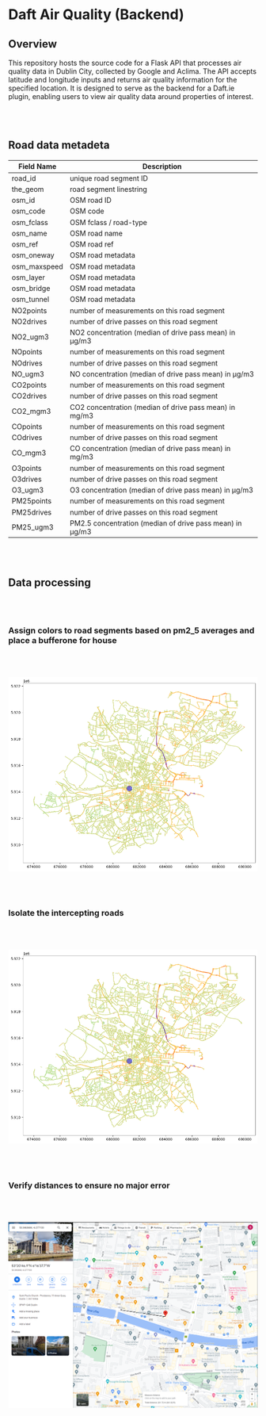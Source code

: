 # Daft Air Quality (Backend)

## Overview

This repository hosts the source code for a Flask API that processes air quality data in Dublin City, collected by Google and Aclima. The API accepts latitude and longitude inputs and returns air quality information for the specified location. It is designed to serve as the backend for a Daft.ie plugin, enabling users to view air quality data around properties of interest.

<br/>
<br/>

## Road data metadeta

<table><thead><tr><th>Field Name</th><th>Description</th></tr></thead><tbody><tr><td>road_id</td><td>unique road segment ID</td></tr><tr><td>the_geom</td><td>road segment linestring</td></tr><tr><td>osm_id</td><td>OSM road ID</td></tr><tr><td>osm_code</td><td>OSM code</td></tr><tr><td>osm_fclass</td><td>OSM fclass / road-type</td></tr><tr><td>osm_name</td><td>OSM road name</td></tr><tr><td>osm_ref</td><td>OSM road ref</td></tr><tr><td>osm_oneway</td><td>OSM road metadata</td></tr><tr><td>osm_maxspeed</td><td>OSM road metadata</td></tr><tr><td>osm_layer</td><td>OSM road metadata</td></tr><tr><td>osm_bridge</td><td>OSM road metadata</td></tr><tr><td>osm_tunnel</td><td>OSM road metadata</td></tr><tr><td>NO2points</td><td>number of measurements on this road segment</td></tr><tr><td>NO2drives</td><td>number of drive passes on this road segment</td></tr><tr><td>NO2_ugm3</td><td>NO2 concentration (median of drive pass mean) in µg/m3</td></tr><tr><td>NOpoints</td><td>number of measurements on this road segment</td></tr><tr><td>NOdrives</td><td>number of drive passes on this road segment</td></tr><tr><td>NO_ugm3</td><td>NO concentration (median of drive pass mean) in µg/m3</td></tr><tr><td>CO2points</td><td>number of measurements on this road segment</td></tr><tr><td>CO2drives</td><td>number of drive passes on this road segment</td></tr><tr><td>CO2_mgm3</td><td>CO2 concentration (median of drive pass mean) in mg/m3</td></tr><tr><td>COpoints</td><td>number of measurements on this road segment</td></tr><tr><td>COdrives</td><td>number of drive passes on this road segment</td></tr><tr><td>CO_mgm3</td><td>CO concentration (median of drive pass mean) in mg/m3</td></tr><tr><td>O3points</td><td>number of measurements on this road segment</td></tr><tr><td>O3drives</td><td>number of drive passes on this road segment</td></tr><tr><td>O3_ugm3</td><td>O3 concentration (median of drive pass mean) in µg/m3</td></tr><tr><td>PM25points</td><td>number of measurements on this road segment</td></tr><tr><td>PM25drives</td><td>number of drive passes on this road segment</td></tr><tr><td>PM25_ugm3</td><td>PM2.5 concentration (median of drive pass mean) in µg/m3</td></tr></tbody></table>


<br />
<br />

## Data processing


<br />
<br />

### Assign colors to road segments based on pm2_5 averages and place a bufferone for house

<br />
<br />

![Alt Text](photos/200m_buffer_dublin_city.png)

<br />
<br />

### Isolate the intercepting roads

<br />
<br />


![Alt Text](photos/200m_buffer_dublin_city.png)

<br />
<br />

### Verify distances to ensure no major error

<br />
<br />

![Alt Text](photos/200mVerify.PNG)

